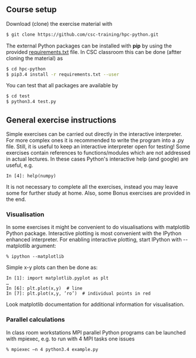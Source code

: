 <!--
SPDX-FileCopyrightText: 2019 CSC - IT Center for Science Ltd. <www.csc.fi>

SPDX-License-Identifier: CC-BY-NC-SA-4.0
-->

## Course setup

Download (clone) the exercise material with

```bash
$ git clone https://github.com/csc-training/hpc-python.git
```
The external Python packages can be installed with **pip** by using the provided 
[requirements.txt](requirements.txt) file. In CSC classroom this can be done 
(aftter cloning the material) as

```bash
$ cd hpc-python
$ pip3.4 install -r requirements.txt --user
```

You can test that all packages are available by
```bash
$ cd test
$ python3.4 test.py
```

## General exercise instructions

Simple exercises can be carried out directly in the interactive interpreter.
For more complex ones it is recommended to write the program into a .py file.
Still, it is useful to keep an interactive interpreter open for testing!
Some exercises contain references to functions/modules which are not addressed
in actual lectures. In these cases Python's interactive help (and google) are
useful, e.g.

```
In [4]: help(numpy)
```

It is not necessary to complete all the exercises, instead you may leave some
for further study at home. Also, some Bonus exercises are provided in the end.

### Visualisation

In some exercises it might be convenient to do visualisations with matplotlib
Python package. Interactive plotting is most convenient with the IPython
enhanced interpreter. For enabling interactive plotting, start IPython with
--matplotlib argument:
```
% ipython --matplotlib
```
Simple x-y plots can then be done as:

```
In [1]: import matplotlib.pyplot as plt
…
In [6]: plt.plot(x,y)  # line
In [7]: plt.plot(x,y, ’ro’)  # individual points in red
```
Look matplotlib documentation for additional information for visualisation.

### Parallel calculations

In class room workstations MPI parallel Python programs can be launched with mpiexec, e.g. to
run with 4 MPI tasks one issues

```
% mpiexec –n 4 python3.4 example.py
```

